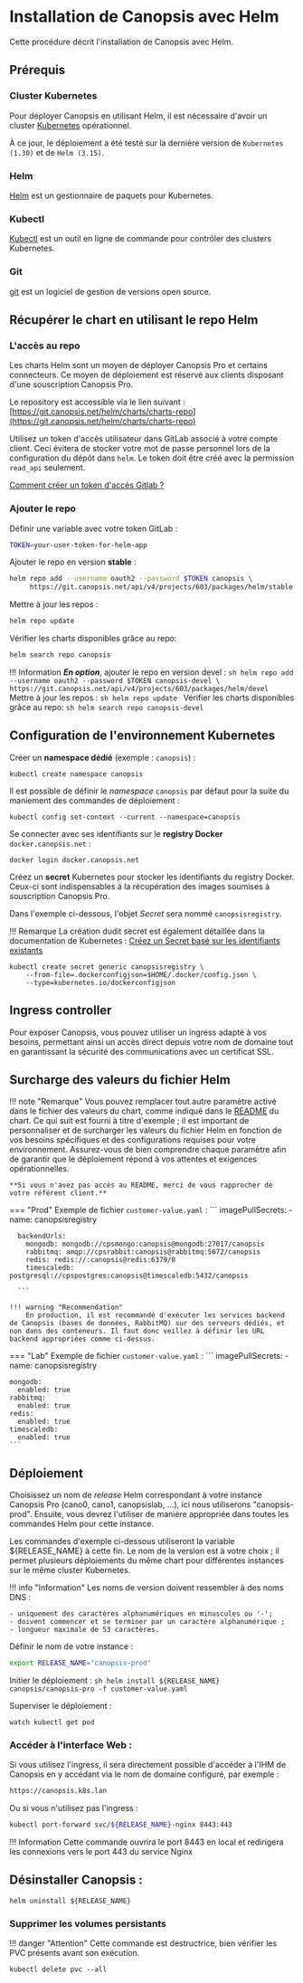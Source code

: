 # Installation de Canopsis avec Helm

Cette procédure décrit l'installation de Canopsis avec Helm.

## Prérequis

### Cluster Kubernetes

Pour déployer Canopsis en utilisant Helm, il est nécessaire d'avoir un cluster [Kubernetes](https://kubernetes.io/) opérationnel.

À ce jour, le déploiement a été testé sur la dernière version de `Kubernetes (1.30)` et de `Helm (3.15)`.

### Helm

[Helm](https://helm.sh/docs/intro/install/) est un gestionnaire de paquets pour Kubernetes.

### Kubectl
[Kubectl](https://kubernetes.io/fr/docs/tasks/tools/install-kubectl/) est un outil en ligne de commande pour contrôler des clusters Kubernetes.

### Git
[git](https://git-scm.com/downloads) est un logiciel de gestion de versions open source.


## Récupérer le chart en utilisant le repo Helm

### L'accès au repo 

Les charts Helm sont un moyen de déployer Canopsis Pro et certains connecteurs. Ce moyen de déploiement est réservé aux clients disposant d'une souscription Canopsis Pro.

Le repository est accessible via le lien suivant : [https://git.canopsis.net/helm/charts/charts-repo](https://git.canopsis.net/helm/charts/charts-repo)

Utilisez un token d'accès utilisateur dans GitLab associé à votre compte client. Ceci évitera de stocker votre mot de passe personnel lors de la configuration du dépôt dans `helm`. Le token doit être créé avec la permission `read_api` seulement.

[Comment créer un token d'accès Gitlab ?](https://docs.gitlab.com/ee/user/profile/personal_access_tokens.html)

### Ajouter le repo
Définir une variable avec votre token GitLab :
```sh
TOKEN=your-user-token-for-helm-app
```

Ajouter le repo en version **stable** :
```sh
helm repo add --username oauth2 --password $TOKEN canopsis \
     https://git.canopsis.net/api/v4/projects/603/packages/helm/stable
```

Mettre à jour les repos :
```sh
helm repo update
```

Vérifier les charts disponibles grâce au repo:
```sh
helm search repo canopsis
```

!!! Information
    ___En option___, ajouter le repo en version devel :
    ```sh
    helm repo add --username oauth2 --password $TOKEN canopsis-devel \
         https://git.canopsis.net/api/v4/projects/603/packages/helm/devel
    ```
    Mettre à jour les repos :
    ```sh
    helm repo update
    ```
    Vérifier les charts disponibles grâce au repo:
    ```sh
    helm search repo canopsis-devel
    ```

## Configuration de l'environnement Kubernetes

Créer un **namespace dédié** (exemple : `canopsis`) :
```
kubectl create namespace canopsis
```

Il est possible de définir le *namespace* `canopsis` par défaut pour la suite du maniement des commandes de déploiement :
```
kubectl config set-context --current --namespace=canopsis
```

Se connecter avec ses identifiants sur le **registry Docker** `docker.canopsis.net` :
```
docker login docker.canopsis.net
```

Créez un **secret** Kubernetes pour stocker les identifiants du registry Docker. Ceux-ci sont indispensables à la récupération des images soumises à souscription Canopsis Pro.

Dans l'exemple ci-dessous, l'objet *Secret* sera nommé `canopsisregistry`.

!!! Remarque
    La création dudit secret est également détaillée dans la documentation de Kubernetes : [Créez un Secret basé sur les identifiants existants](https://kubernetes.io/fr/docs/tasks/configure-pod-container/pull-image-private-registry/#registry-secret-existing-credentials)

```
kubectl create secret generic canopsisregistry \
    --from-file=.dockerconfigjson=$HOME/.docker/config.json \
    --type=kubernetes.io/dockerconfigjson
```
## Ingress controller

Pour exposer Canopsis, vous pouvez utiliser un ingress adapté à vos besoins, permettant ainsi un accès direct depuis votre nom de domaine tout en garantissant la sécurité des communications avec un certificat SSL.

## Surcharge des valeurs du fichier Helm

!!! note "Remarque"
    Vous pouvez remplacer tout autre paramètre activé dans le fichier des valeurs du chart, comme indiqué dans le [README](https://git.canopsis.net/helm/charts/canopsis-pro/-/tree/develop?ref_type=heads) du chart. Ce qui suit est fourni à titre d'exemple ; il est important de personnaliser et de surcharger les valeurs du fichier Helm en fonction de vos besoins spécifiques et des configurations requises pour votre environnement. Assurez-vous de bien comprendre chaque paramètre afin de garantir que le déploiement répond à vos attentes et exigences opérationnelles.

    **Si vous n'avez pas accès au README, merci de vous rapprocher de votre référent client.**

=== "Prod"
    Exemple de fichier ```customer-value.yaml``` : 
      ```
      imagePullSecrets:
        - name: canopsisregistry

      backendUrls:
        mongodb: mongodb://cpsmongo:canopsis@mongodb:27017/canopsis
        rabbitmq: amqp://cpsrabbit:canopsis@rabbitmq:5672/canopsis
        redis: redis://:canopsis@redis:6379/0
        timescaledb: postgresql://cpspostgres:canopsis@timescaledb:5432/canopsis

      ```
    
    !!! warning "Recommendation"
        En production, il est recommandé d'exécuter les services backend de Canopsis (bases de données, RabbitMQ) sur des serveurs dédiés, et non dans des conteneurs. Il faut donc veillez à définir les URL backend appropriées comme ci-dessus. 

=== "Lab"
    Exemple de fichier ```customer-value.yaml``` : 
    ```
    imagePullSecrets:
      - name: canopsisregistry

    mongodb:
      enabled: true
    rabbitmq:
      enabled: true
    redis:
      enabled: true
    timescaledb:
      enabled: true
    ```


## Déploiement

Choisissez un nom de *release* Helm correspondant à votre instance Canopsis Pro (cano0, cano1, canopsislab, ...), ici nous utiliserons "canopsis-prod". Ensuite, vous devrez l'utiliser de manière appropriée dans toutes les commandes Helm pour cette instance. 

Les commandes d'exemple ci-dessous utiliseront la variable ${RELEASE_NAME} à cette fin.
Le nom de la version est à votre choix ; il permet plusieurs déploiements du même chart pour différentes instances sur le même cluster Kubernetes.

!!! info "Information"
    Les noms de version doivent ressembler à des noms DNS :

    - uniquement des caractères alphanumériques en minuscules ou '-';
    - doivent commencer et se terminer par un caractère alphanumérique ;
    - longueur maximale de 53 caractères.

Définir le nom de votre instance : 
```sh
export RELEASE_NAME="canopsis-prod"
```

Initier le déploiement :
    ```sh
    helm install ${RELEASE_NAME} canopsis/canopsis-pro -f customer-value.yaml
    ```
  
Superviser le déploiement :
```
watch kubectl get pod
```

### Accéder à l'interface Web :

Si vous utilisez l'ingress, il sera directement possible d'accéder à l'IHM de Canopsis en y accédant via le nom de domaine configuré, par exemple : 
```sh
https://canopsis.k8s.lan
```

Ou si vous n'utilisez pas l'ingress :
```sh
kubectl port-forward svc/${RELEASE_NAME}-nginx 8443:443
```

!!! Information
    Cette commande ouvrira le port 8443 en local et redirigera les connexions vers le port 443 du service Nginx

## Désinstaller Canopsis : 
```
helm uninstall ${RELEASE_NAME}
```

### Supprimer les volumes persistants

!!! danger "Attention"
    Cette commande est destructrice, bien vérifier les PVC présents avant son exécution.

```
kubectl delete pvc --all
```

